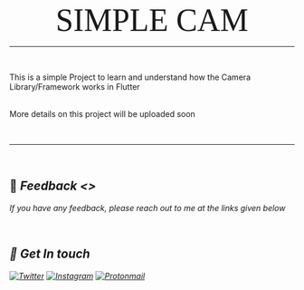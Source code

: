 <!-- # <i><b> Simple Cam </b></i> -->
<center><span style="font-family: 'Rochester, Bebas Neue'; font-size: 4em; ">SIMPLE CAM</span></center>
<hr>
<br>

This is a simple Project to learn and understand how the Camera Library/Framework works in Flutter
<br>
<br>

More details on this project will be uploaded soon

<br>
<hr>
<br>

## </i>🤖<i> <i> Feedback <> </i>

If you have any feedback, please reach out to me at the links given below

<br/> 

## 🔗 <i> Get In touch </i>

[![Twitter](https://img.shields.io/badge/twitter-1DA1F2?style=for-the-badge&logo=twitter&logoColor=white)](https://twitter.com/mallickpri)
[![Instagram](https://img.shields.io/badge/Instagram-E4405F?style=for-the-badge&logo=instagram&logoColor=white)](https://instagram.com/mallickpriyanshu)
[![Protonmail](https://img.shields.io/badge/ProtonMail-8B89CC?style=for-the-badge&logo=protonmail&logoColor=white)](priyanshumallick@protonmail.com)

</i>
